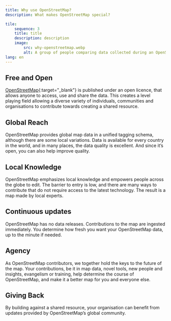 ```yaml
---
title: Why use OpenStreetMap?
description: What makes OpenStreetMap special?

tile:
    sequence: 3
    title: title 
    description: description
    image:
        src: why-openstreetmap.webp
        alt: A group of people comparing data collected during an OpenStreetMap field survey
lang: en
---
```


## Free and Open

[OpenStreetMap](https://openstreetmap.org){:target="_blank"} is published under an open licence, that allows anyone to access, use and share the data. This creates a level playing field allowing a diverse variety of individuals, communities and organisations to contribute towards creating a shared resource.

## Global Reach

OpenStreetMap provides global map data in a unified tagging schema, although there are some local variations. Data is available for every country in the world, and in many places, the data quality is excellent. And since it’s open, you can also help improve quality.

## Local Knowledge

OpenStreetMap emphasizes local knowledge and empowers people across the globe to edit. The barrier to entry is low, and there are many ways to contribute that do not require access to the latest technology. The result is a map made by local experts.

## Continuous updates

OpenStreetMap has no data releases. Contributions to the map are ingested immediately. You determine how fresh you want your OpenStreetMap data, up to the minute if needed.

## Agency

As OpenStreetMap contributors, we together hold the keys to the future of the map. Your contributions, be it in map data, novel tools, new people and insights, evangelism or training, help determine the course of OpenStreetMap, and make it a better map for you and everyone else.

## Giving Back

By building against a shared resource, your organisation can benefit from updates provided by OpenStreetMap’s global community.
